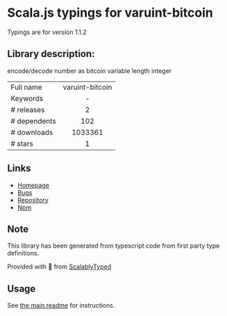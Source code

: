
# Scala.js typings for varuint-bitcoin

Typings are for version 1.1.2

## Library description:
encode/decode number as bitcoin variable length integer

|                    |                 |
| ------------------ | :-------------: |
| Full name          | varuint-bitcoin |
| Keywords           | - |
| # releases         | 2 |
| # dependents       | 102 |
| # downloads        | 1033361 |
| # stars            | 1 |

## Links
- [Homepage](https://github.com/bitcoinjs/varuint-bitcoin)
- [Bugs](https://github.com/bitcoinjs/varuint-bitcoin/issues)
- [Repository](https://github.com/bitcoinjs/varuint-bitcoin)
- [Npm](https://www.npmjs.com/package/varuint-bitcoin)
    


## Note
This library has been generated from typescript code from first party type definitions.

Provided with :purple_heart: from [ScalablyTyped](https://github.com/oyvindberg/ScalablyTyped)

## Usage
See [the main readme](../../readme.md) for instructions.


